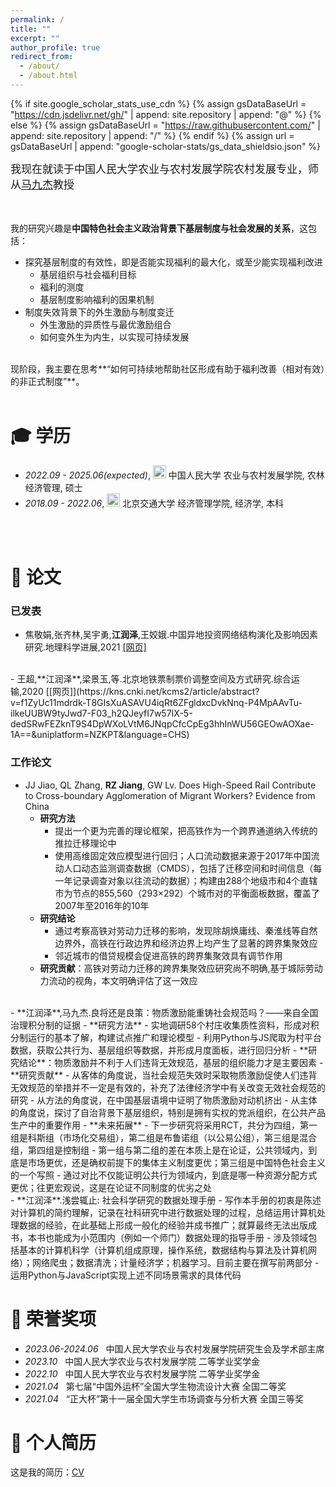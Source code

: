 ```yaml
---
permalink: /
title: ""
excerpt: ""
author_profile: true
redirect_from: 
  - /about/
  - /about.html
---
```


{% if site.google_scholar_stats_use_cdn %}
{% assign gsDataBaseUrl = "https://cdn.jsdelivr.net/gh/" | append: site.repository | append: "@" %}
{% else %}
{% assign gsDataBaseUrl = "https://raw.githubusercontent.com/" | append: site.repository | append: "/" %}
{% endif %}
{% assign url = gsDataBaseUrl | append: "google-scholar-stats/gs_data_shieldsio.json" %}

<span class='anchor' id='about-me'></span>

<span style="font-size:17px;">我现在就读于中国人民大学农业与农村发展学院农村发展专业，师从[马九杰](http://www.sard.ruc.edu.cn/szll/zzjs/qzjs/299c34878e4d4d5d8b5878fdd743df0d.htm)教授</span>   
<br>
<br>
 <!-- 我已经发表 20+ 篇学术论文<a href='https://scholar.google.com/citations?user=WMkMTb4AAAAJ'><img src="https://img.shields.io/endpoint?url={{ url | url_encode }}&logo=Google%20Scholar&labelColor=f6f6f6&color=9cf&style=flat&label=引用"></a>。 -->

我的研究兴趣是**中国特色社会主义政治背景下基层制度与社会发展的关系**，这包括：
- 探究基层制度的有效性，即是否能实现福利的最大化，或至少能实现福利改进
  - 基层组织与社会福利目标
  - 福利的测度
  - 基层制度影响福利的因果机制
- 制度失效背景下的外生激励与制度变迁
  - 外生激励的异质性与最优激励组合
  - 如何变外生为内生，以实现可持续发展

<br>
现阶段，我主要在思考**“如何可持续地帮助社区形成有助于福利改善（相对有效）的非正式制度”**。
<br>
<br>
<span class='anchor' id='-xl'></span>

# 🎓 学历
- *2022.09 - 2025.06(expected)*, <a href="https://www.ruc.edu.cn/"><img class="svg" src="/zh-cn/images/Renmin_University_of_China_logo.svg" width="21pt"></a> 中国人民大学 农业与农村发展学院, 农林经济管理, 硕士 
- *2018.09 - 2022.06*, <a href="https://www.bjtu.edu.cn/"><img class="svg" src="/zh-cn/images/BJTU_emblem.svg" width="21pt"></a> 北京交通大学 经济管理学院, 经济学, 本科
<br>
<br>
<span class='anchor' id='-lw'></span>

# 📝 论文

### 已发表

- 	焦敬娟,张齐林,吴宇勇,**江润泽**,王姣娥.中国异地投资网络结构演化及影响因素研究.地理科学进展,2021 [[网页]](https://kns.cnki.net/kcms2/article/abstract?v=f1ZyUc11mdpYllT2xqHJRoxXcKTqVmXr4DtD6ltlH0CYLHwYvyjgm5ybiN0I3myBH_17MYu1KmSN1ftxJqErAFzasLI2IVRl5E5TScazfT91ACYsGHIvu6mYIRAMLyZ1H1MBs-DnPZzWetM5qrWazQ==&uniplatform=NZKPT&language=CHS)
<br>
- 	王超,**江润泽**,梁景玉,等.北京地铁票制票价调整空间及方式研究.综合运输,2020 [[网页]](https://kns.cnki.net/kcms2/article/abstract?v=f1ZyUc11mdrdk-T8GIsXuASAVU4iqRt6ZFgldxcDvkNnq-P4MpAAvTu-ilkeUUBW9tyJwd7-F03_h2QJeyfI7w57IX-5-dedSRwFEZknT9S4DpWXoLVtM6JNqpCfcCpEg3hhInWU56GEOwAOXae-1A==&uniplatform=NZKPT&language=CHS)

<br>

### 工作论文

- JJ Jiao, QL Zhang, **RZ Jiang**, GW Lv. Does High-Speed Rail Contribute to Cross-boundary Agglomeration of Migrant Workers? Evidence from China
  - **研究方法**
    - 提出一个更为完善的理论框架，把高铁作为一个跨界通道纳入传统的推拉迁移理论中
    - 使用高维固定效应模型进行回归；人口流动数据来源于2017年中国流动人口动态监测调查数据（CMDS），包括了迁移空间和时间信息（每一年记录调查对象以往流动的数据）；构建由288个地级市和4个直辖市为节点的855,560（293×292）个城市对的平衡面板数据，覆盖了2007年至2016年的10年
  - **研究结论**
    - 通过考察高铁对劳动力迁移的影响，发现除胡焕庸线、秦淮线等自然边界外，高铁在行政边界和经济边界上均产生了显著的跨界集聚效应
    - 邻近城市的借贷规模会促进高铁的跨界集聚效具有调节作用
  - **研究贡献**：高铁对劳动力迁移的跨界集聚效应研究尚不明确,基于城际劳动力流动的视角，本文明确评估了这一效应
<br>
- **江润泽**,马九杰.良将还是良策：物质激励能重铸社会规范吗？——来自全国治理积分制的证据
  - **研究方法**
    - 实地调研58个村庄收集质性资料，形成对积分制运行的基本了解，构建试点推广和理论模型
    - 利用Python与JS爬取为村平台数据，获取公共行为、基层组织等数据，并形成月度面板，进行回归分析
  - **研究结论**：物质激励并不利于人们违背无效规范，基层的组织能力才是主要因素
  - **研究贡献**
    - 从客体的角度说，当社会规范失效时采取物质激励促使人们违背无效规范的举措并不一定是有效的，补充了法律经济学中有关改变无效社会规范的研究
    - 从方法的角度说，在中国基层语境中证明了物质激励对动机挤出
    - 从主体的角度说，探讨了自治背景下基层组织，特别是拥有实权的党派组织，在公共产品生产中的重要作用
  - **未来拓展**
    - 下一步研究将采用RCT，共分为四组，第一组是科斯组（市场化交易组），第二组是布鲁诺组（以公易公组），第三组是混合组，第四组是控制组
    - 第一组与第二组的差在本质上是在论证，公共领域内，到底是市场更优，还是确权前提下的集体主义制度更优；第三组是中国特色社会主义的一个写照
    - 通过对比不仅能证明公共行为领域内，到底是哪一种资源分配方式更优；往更宏观说，这是在论证不同制度的优劣之处 
<br>
- **江润泽**.浅尝辄止: 社会科学研究的数据处理手册
  - 写作本手册的初衷是陈述对计算机的简约理解，记录在社科研究中进行数据处理的过程，总结运用计算机处理数据的经验，在此基础上形成一般化的经验并成书推广；就算最终无法出版成书，本书也能成为小范围内（例如一个师门）数据处理的指导手册
  - 涉及领域包括基本的计算机科学（计算机组成原理，操作系统，数据结构与算法及计算机网络）；网络爬虫；数据清洗；计量经济学；机器学习。目前主要在撰写前两部分
  - 运用Python与JavaScript实现上述不同场景需求的具体代码

<span class='anchor' id='-ryjx'></span>

# 🏅 荣誉奖项
- *2023.06-2024.06*  &nbsp;&nbsp;中国人民大学农业与农村发展学院研究生会及学术部主席
- *2023.10*    &nbsp;&nbsp;中国人民大学农业与农村发展学院 二等学业奖学金
- *2022.10*    &nbsp;&nbsp;中国人民大学农业与农村发展学院 二等学业奖学金
- *2021.04*    &nbsp;&nbsp;第七届“中国外运杯”全国大学生物流设计大赛 全国二等奖
- *2021.04*    &nbsp;&nbsp;“正大杯”第十一届全国大学生市场调查与分析大赛 全国三等奖

<span class='anchor' id='-grjl'></span>

# 📄 个人简历

这是我的简历：[CV](/runze_jiang_cv.pdf)


